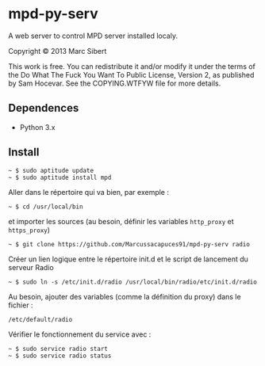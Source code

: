 mpd-py-serv
===========

A web server to control MPD server installed localy.

Copyright © 2013 Marc Sibert <marc at sibert dot fr>

This work is free. You can redistribute it and/or modify it under the
terms of the Do What The Fuck You Want To Public License, Version 2,
as published by Sam Hocevar. See the COPYING.WTFYW file for more details.

Dependences
-----------

* Python 3.x

Install
-------

    ~ $ sudo aptitude update
    ~ $ sudo aptitude install mpd

Aller dans le répertoire qui va bien, par exemple :

    ~ $ cd /usr/local/bin

et importer les sources (au besoin, définir les variables `http_proxy` et `https_proxy`)

    ~ $ git clone https://github.com/Marcussacapuces91/mpd-py-serv radio

Créer un lien logique entre le répertoire init.d et le script de lancement du serveur Radio

    ~ $ sudo ln -s /etc/init.d/radio /usr/local/bin/radio/etc/init.d/radio
    
Au besoin, ajouter des variables (comme la définition du proxy) dans le fichier :

    /etc/default/radio
    
Vérifier le fonctionnement du service avec :

    ~ $ sudo service radio start
    ~ $ sudo service radio status
    
  
